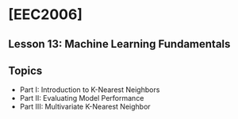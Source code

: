 # [EEC2006] 
## Lesson 13: Machine Learning Fundamentals

## Topics
- Part I: Introduction to K-Nearest Neighbors
- Part II: Evaluating Model Performance
- Part III: Multivariate K-Nearest Neighbor
